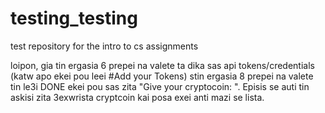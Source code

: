 # testing_testing
test repository for the intro to cs assignments 

loipon, gia tin ergasia 6 prepei na valete ta dika sas api tokens/credentials (katw apo ekei pou leei #Add your Tokens)
stin ergasia 8 prepei na valete tin le3i DONE ekei pou sas zita "Give your cryptocoin: ". 
Episis se auti tin askisi zita 3exwrista cryptcoin kai posa exei anti mazi se lista. 

